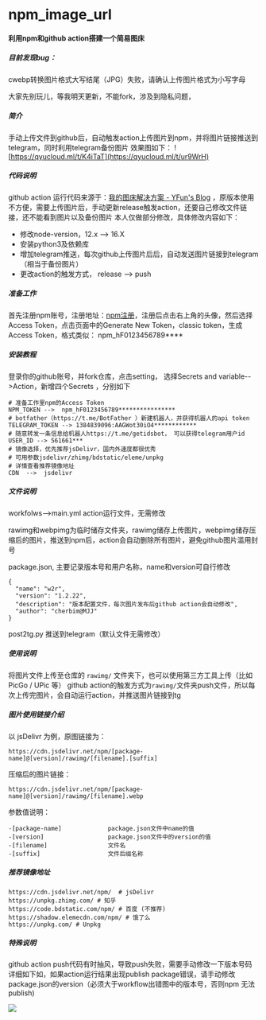 # npm_image_url

#### 利用npm和github action搭建一个简易图床

##### 目前发现bug： 

cwebp转换图片格式大写结尾（JPG）失败，请确认上传图片格式为小写字母

大家先别玩儿，等我明天更新，不能fork，涉及到隐私问题，

##### 简介
手动上传文件到github后，自动触发action上传图片到npm，并将图片链接推送到telegram，同时利用telegram备份图片
效果图如下：
![https://qyucloud.ml/t/K4iTaT](https://qyucloud.ml/t/ur9WrH)
	
#####  代码说明
github action 运行代码来源于：[我的图床解决方案 - YFun's Blog](https://blog.yfun.top/posts/2876015612/) ，原版本使用不方便，需要上传图片后，手动更新release触发action，还要自己修改文件链接，还不能看到图片以及备份图片
本人仅做部分修改，具体修改内容如下：
- 修改node-version，12.x --> 16.X
- 安装python3及依赖库
- 增加telegram推送，每次github上传图片后后，自动发送图片链接到telegram（相当于备份图片）
- 更改action的触发方式， release --> push

##### 准备工作
首先注册npm账号，注册地址：[npm注册](https://www.npmjs.com/)，注册后点击右上角的头像，然后选择Access Token，点击页面中的Generate New Token，classic token，生成Access Token，格式类似： npm_hF0123456789****
##### 安装教程
登录你的github账号，并fork仓库，点击setting， 选择Secrets and variable-->Action，新增四个Secrets ，分别如下

~~~
# 准备工作里npm的Access Token
NPM_TOKEN -->  npm_hF0123456789****************
# botfather（https://t.me/BotFather ）新建机器人，并获得机器人的api token 
TELEGRAM_TOKEN --> 1384839096:AAGWot30iO4************
# 随意转发一条信息给机器人https://t.me/getidsbot， 可以获得telegram用户id
USER_ID --> 561661***
# 镜像选择，优先推荐jsDelivr，国内外速度都很优秀
# 可用参数jsdelivr/zhimg/bdstatic/eleme/unpkg
# 详情查看推荐镜像地址
CDN  -->  jsdelivr

~~~





##### 文件说明
workfolws-->main.yml  action运行文件，无需修改

rawimg和webpimg为临时储存文件夹，rawimg储存上传图片，webpimg储存压缩后的图片，推送到npm后，action会自动删除所有图片，避免github图片滥用封号

package.json, 主要记录版本号和用户名称，name和version可自行修改

~~~
{
  "name": "w2r",
  "version": "1.2.22",
  "description": "版本配置文件，每次图片发布后github action会自动修改",
  "author": "cherbim@MJJ"
}
~~~
	
post2tg.py 推送到telegram（默认文件无需修改）

##### 使用说明
将图片文件上传至仓库的 `rawimg/` 文件夹下，也可以使用第三方工具上传（比如PicGo / UPic 等）
github action的触发方式为`rawimg/`文件夹push文件，所以每次上传完图片，会自动运行action，并推送图片链接到tg


##### 图片使用链接介绍
以 jsDelivr 为例，原图链接为：
~~~
https://cdn.jsdelivr.net/npm/[package-name]@[version]/rawimg/[filename].[suffix]
~~~
压缩后的图片链接：
~~~
https://cdn.jsdelivr.net/npm/[package-name]@[version]/rawimg/[filename].webp
~~~
参数值说明：
~~~
-[package-name]             package.json文件中name的值
-[version]                  package.json文件中的version的值
-[filename]                 文件名
-[suffix]                   文件后缀名称
~~~
	  
##### 推荐镜像地址
~~~
https://cdn.jsdelivr.net/npm/  # jsDelivr  
https://unpkg.zhimg.com/ # 知乎  
https://code.bdstatic.com/npm/ # 百度 (不推荐)  
https://shadow.elemecdn.com/npm/ # 饿了么  
https://unpkg.com/ # Unpkg
~~~
##### 特殊说明
github action push代码有时抽风，导致push失败，需要手动修改一下版本号码
详细如下如，如果action运行结果出现publish package错误，请手动修改package.json的version（必须大于workflow出错图中的版本号，否则npm 无法publish)

![](https://qyucloud.ml/t/unbTOC)

	


		
